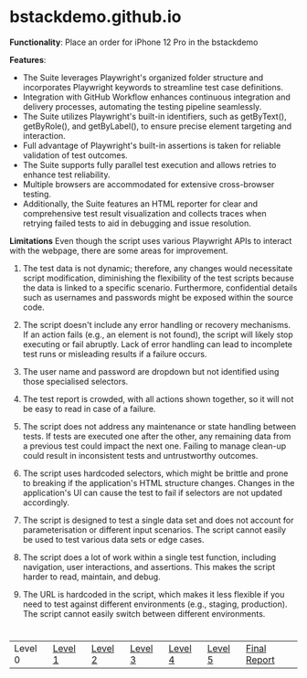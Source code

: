 # bstackdemo.github.io

**Functionality**: Place an order for iPhone 12 Pro in the bstackdemo

**Features**:
- The Suite leverages Playwright's organized folder structure and incorporates Playwright keywords to streamline test case definitions.
- Integration with GitHub Workflow enhances continuous integration and delivery processes, automating the testing pipeline seamlessly.
- The Suite utilizes Playwright's built-in identifiers, such as getByText(), getByRole(), and getByLabel(), to ensure precise element targeting and interaction.
- Full advantage of Playwright's built-in assertions is taken for reliable validation of test outcomes.
- The Suite supports fully parallel test execution and allows retries to enhance test reliability.
- Multiple browsers are accommodated for extensive cross-browser testing.
- Additionally, the Suite features an HTML reporter for clear and comprehensive test result visualization and collects traces when retrying failed tests to aid in debugging and issue resolution.

**Limitations**
Even though the script uses various Playwright APIs to interact with the webpage, there are some areas for improvement.
1. The test data is not dynamic; therefore, any changes would necessitate script modification, diminishing the flexibility of the test scripts because the data is linked to a specific scenario. Furthermore, confidential details such as usernames and passwords might be exposed within the source code.

2. The script doesn't include any error handling or recovery mechanisms. If an action fails (e.g., an element is not found), the script will likely stop executing or fail abruptly. Lack of error handling can lead to incomplete test runs or misleading results if a failure occurs.

3. The user name and password are dropdown but not identified using those specialised selectors.

4. The test report is crowded, with all actions shown together, so it will not be easy to read in case of a failure.

5. The script does not address any maintenance or state handling between tests. If tests are executed one after the other, any remaining data from a previous test could impact the next one. Failing to manage clean-up could result in inconsistent tests and untrustworthy outcomes.

6. The script uses hardcoded selectors, which might be brittle and prone to breaking if the application's HTML structure changes. Changes in the application's UI can cause the test to fail if selectors are not updated accordingly.

7. The script is designed to test a single data set and does not account for parameterisation or different input scenarios. The script cannot easily be used to test various data sets or edge cases.

8. The script does a lot of work within a single test function, including navigation, user interactions, and assertions. This makes the script harder to read, maintain, and debug.

9. The URL is hardcoded in the script, which makes it less flexible if you need to test against different environments (e.g., staging, production). The script cannot easily switch between different environments.
#
<table>
  <tr>
    <td>Level 0</td>
    <td><a href="https://github.com/Cerosh/bstackdemo.github.io/tree/level.1">Level 1</a></td>
    <td><a href="https://github.com/Cerosh/bstackdemo.github.io/tree/level.2">Level 2</a></td>
    <td><a href="https://github.com/Cerosh/bstackdemo.github.io/tree/level.3">Level 3</a></td>
    <td><a href="https://github.com/Cerosh/bstackdemo.github.io/tree/level.4">Level 4</a></td>
    <td><a href="https://github.com/Cerosh/bstackdemo.github.io/tree/level.5">Level 5</a></td>
    <td><a href="https://Cerosh.github.io/bstackdemo.github.io">Final Report</a></td>
  </tr>
</table>

